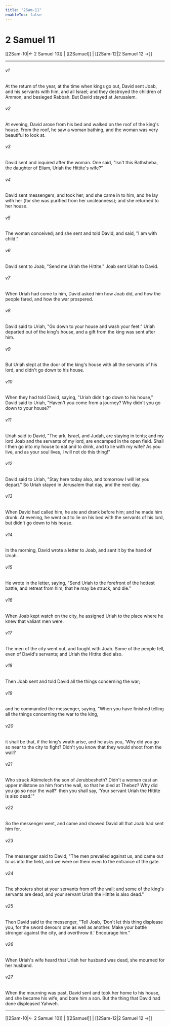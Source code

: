 ```yaml
---
title: "2Sam-11"
enableToc: false
---
```

# 2 Samuel 11

[[2Sam-10|← 2 Samuel 10]] | [[2Samuel]] | [[2Sam-12|2 Samuel 12 →]]
***



###### v1 
At the return of the year, at the time when kings go out, David sent Joab, and his servants with him, and all Israel; and they destroyed the children of Ammon, and besieged Rabbah. But David stayed at Jerusalem. 

###### v2 
At evening, David arose from his bed and walked on the roof of the king's house. From the roof, he saw a woman bathing, and the woman was very beautiful to look at. 

###### v3 
David sent and inquired after the woman. One said, "Isn't this Bathsheba, the daughter of Eliam, Uriah the Hittite's wife?" 

###### v4 
David sent messengers, and took her; and she came in to him, and he lay with her (for she was purified from her uncleanness); and she returned to her house. 

###### v5 
The woman conceived; and she sent and told David, and said, "I am with child." 

###### v6 
David sent to Joab, "Send me Uriah the Hittite." Joab sent Uriah to David. 

###### v7 
When Uriah had come to him, David asked him how Joab did, and how the people fared, and how the war prospered. 

###### v8 
David said to Uriah, "Go down to your house and wash your feet." Uriah departed out of the king's house, and a gift from the king was sent after him. 

###### v9 
But Uriah slept at the door of the king's house with all the servants of his lord, and didn't go down to his house. 

###### v10 
When they had told David, saying, "Uriah didn't go down to his house," David said to Uriah, "Haven't you come from a journey? Why didn't you go down to your house?" 

###### v11 
Uriah said to David, "The ark, Israel, and Judah, are staying in tents; and my lord Joab and the servants of my lord, are encamped in the open field. Shall I then go into my house to eat and to drink, and to lie with my wife? As you live, and as your soul lives, I will not do this thing!" 

###### v12 
David said to Uriah, "Stay here today also, and tomorrow I will let you depart." So Uriah stayed in Jerusalem that day, and the next day. 

###### v13 
When David had called him, he ate and drank before him; and he made him drunk. At evening, he went out to lie on his bed with the servants of his lord, but didn't go down to his house. 

###### v14 
In the morning, David wrote a letter to Joab, and sent it by the hand of Uriah. 

###### v15 
He wrote in the letter, saying, "Send Uriah to the forefront of the hottest battle, and retreat from him, that he may be struck, and die." 

###### v16 
When Joab kept watch on the city, he assigned Uriah to the place where he knew that valiant men were. 

###### v17 
The men of the city went out, and fought with Joab. Some of the people fell, even of David's servants; and Uriah the Hittite died also. 

###### v18 
Then Joab sent and told David all the things concerning the war; 

###### v19 
and he commanded the messenger, saying, "When you have finished telling all the things concerning the war to the king, 

###### v20 
it shall be that, if the king's wrath arise, and he asks you, 'Why did you go so near to the city to fight? Didn't you know that they would shoot from the wall? 

###### v21 
Who struck Abimelech the son of Jerubbesheth? Didn't a woman cast an upper millstone on him from the wall, so that he died at Thebez? Why did you go so near the wall?' then you shall say, 'Your servant Uriah the Hittite is also dead.'" 

###### v22 
So the messenger went, and came and showed David all that Joab had sent him for. 

###### v23 
The messenger said to David, "The men prevailed against us, and came out to us into the field, and we were on them even to the entrance of the gate. 

###### v24 
The shooters shot at your servants from off the wall; and some of the king's servants are dead, and your servant Uriah the Hittite is also dead." 

###### v25 
Then David said to the messenger, "Tell Joab, 'Don't let this thing displease you, for the sword devours one as well as another. Make your battle stronger against the city, and overthrow it.' Encourage him." 

###### v26 
When Uriah's wife heard that Uriah her husband was dead, she mourned for her husband. 

###### v27 
When the mourning was past, David sent and took her home to his house, and she became his wife, and bore him a son. But the thing that David had done displeased Yahweh.

***
[[2Sam-10|← 2 Samuel 10]] | [[2Samuel]] | [[2Sam-12|2 Samuel 12 →]]
